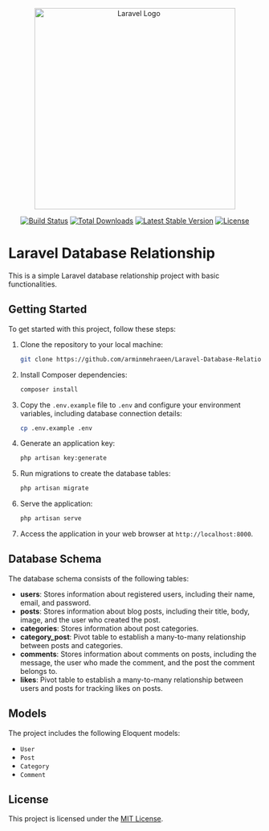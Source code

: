 <p align="center"><a href="https://laravel.com" target="_blank"><img src="https://raw.githubusercontent.com/laravel/art/master/logo-lockup/5%20SVG/2%20CMYK/1%20Full%20Color/laravel-logolockup-cmyk-red.svg" width="400" alt="Laravel Logo"></a></p>

<p align="center">
<a href="https://github.com/laravel/framework/actions"><img src="https://github.com/laravel/framework/workflows/tests/badge.svg" alt="Build Status"></a>
<a href="https://packagist.org/packages/laravel/framework"><img src="https://img.shields.io/packagist/dt/laravel/framework" alt="Total Downloads"></a>
<a href="https://packagist.org/packages/laravel/framework"><img src="https://img.shields.io/packagist/v/laravel/framework" alt="Latest Stable Version"></a>
<a href="https://packagist.org/packages/laravel/framework"><img src="https://img.shields.io/packagist/l/laravel/framework" alt="License"></a>
</p>

# Laravel Database Relationship

This is a simple Laravel database relationship project with basic functionalities.

## Getting Started

To get started with this project, follow these steps:

1. Clone the repository to your local machine:

    ```bash
    git clone https://github.com/arminmehraeen/Laravel-Database-Relationship.git
    ```

2. Install Composer dependencies:

    ```bash
    composer install
    ```

3. Copy the `.env.example` file to `.env` and configure your environment variables, including database connection details:

    ```bash
    cp .env.example .env
    ```

4. Generate an application key:

    ```bash
    php artisan key:generate
    ```

5. Run migrations to create the database tables:

    ```bash
    php artisan migrate
    ```

6. Serve the application:

    ```bash
    php artisan serve
    ```

7. Access the application in your web browser at `http://localhost:8000`.

## Database Schema

The database schema consists of the following tables:

- **users**: Stores information about registered users, including their name, email, and password.
- **posts**: Stores information about blog posts, including their title, body, image, and the user who created the post.
- **categories**: Stores information about post categories.
- **category_post**: Pivot table to establish a many-to-many relationship between posts and categories.
- **comments**: Stores information about comments on posts, including the message, the user who made the comment, and the post the comment belongs to.
- **likes**: Pivot table to establish a many-to-many relationship between users and posts for tracking likes on posts.

## Models

The project includes the following Eloquent models:

- `User`
- `Post`
- `Category`
- `Comment`

## License

This project is licensed under the [MIT License](LICENSE).
